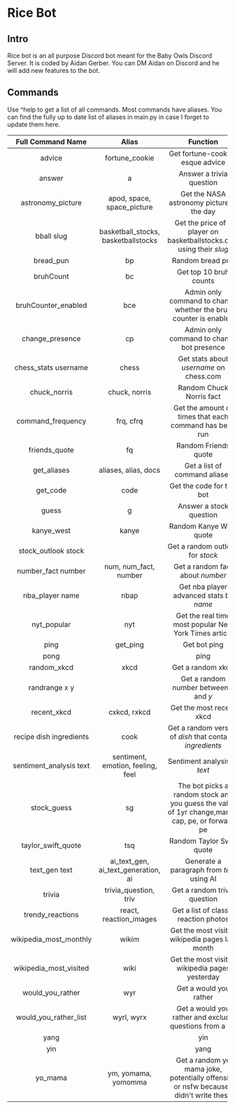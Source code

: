 # Rice Bot
## Intro
Rice bot is an all purpose Discord bot meant for the Baby Owls Discord Server. It is coded by Aidan Gerber. You can DM Aidan on Discord and he will add new features to the bot.
## Commands
Use ^help to get a list of all commands. Most commands have aliases. You can find the fully up to date list of aliases in main.py in case I forget to update them here.

| Full Command Name | Alias  | Function  |
| :-----: | :-: | :-: |
| advice | fortune_cookie | Get fortune-cookie-esque advice |
| answer | a | Answer a trivia question |
| astronomy_picture | apod, space, space_picture | Get the NASA astronomy picture of the day |
| bball slug | basketball_stocks, basketballstocks | Get the price of a player on basketballstocks.com using their *slug* |
| bread_pun | bp | Random bread pun |
| bruhCount | bc | Get top 10 bruh counts |
| bruhCounter_enabled | bce | Admin only command to change whether the bruh counter is enabled |
| change_presence | cp | Admin only command to change bot presence |
| chess_stats username | chess | Get stats about *username* on chess.com |
| chuck_norris | chuck, norris | Random Chuck Norris fact |
| command_frequency | frq, cfrq | Get the amount of times that each command has been run |
| friends_quote | fq | Random Friends quote |
| get_aliases | aliases, alias, docs | Get a list of command aliases |
| get_code | code | Get the code for this bot |
| guess | g | Answer a stock question |
| kanye_west | kanye | Random Kanye West quote |
| stock_outlook stock |  | Get a random outlook for *stock* |
| number_fact number | num, num_fact, number | Get a random fact about *number* |
| nba_player name | nbap | Get nba player advanced stats by *name* |
| nyt_popular | nyt | Get the real time most popular New York Times article |
| ping | get_ping | Get bot ping |
| pong |  | ping |
| random_xkcd | xkcd | Get a random xkcd |
| randrange x y |  | Get a random number between *x* and *y* |
| recent_xkcd | cxkcd, rxkcd | Get the most recent xkcd |
| recipe dish ingredients | cook | Get a random version of *dish* that contains *ingredients* |
| sentiment_analysis text | sentiment, emotion, feeling, feel | Sentiment analysis of *text* |
| stock_guess | sg | The bot picks a random stock and you guess the value of 1yr change,market cap, pe, or forward pe |
| taylor_swift_quote | tsq | Random Taylor Swift quote |
| text_gen text | ai_text_gen, ai_text_generation, ai | Generate a paragraph from *text* using AI |
| trivia | trivia_question, triv | Get a random trivia question |
| trendy_reactions | react, reaction_images | Get a list of classic reaction photos |
| wikipedia_most_monthly | wikim | Get the most visited wikipedia pages last month |
| wikipedia_most_visited | wiki | Get the most visited wikipedia pages yesterday |
| would_you_rather | wyr | Get a would you rather |
| would_you_rather_list | wyrl, wyrx | Get a would you rather and exclude questions from a list  |
| yang |  | yin |
| yin |  | yang |
| yo_mama | ym, yomama, yomomma | Get a random yo mama joke, potentially offensive or nsfw because I didn't write these |
